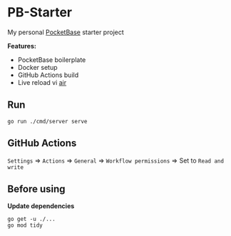 # PB-Starter

My personal [PocketBase](https://pocketbase.io/) starter project

**Features:**

- PocketBase boilerplate
- Docker setup
- GitHub Actions build
- Live reload vi [air](https://github.com/air-verse/air)

## Run

```shell
go run ./cmd/server serve
```

## GitHub Actions

`Settings` => `Actions` => `General` => `Workflow permissions` => Set to `Read and write`

## Before using

**Update dependencies**

```shell
go get -u ./...
go mod tidy
```
